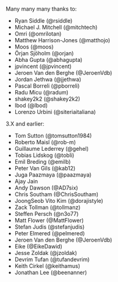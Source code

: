 Many many many thanks to:
* Ryan Siddle (@rsiddle)
* Michael J. Mitchell (@mitchtech)
* Omri (@omrilotan)
* Matthew Harrison-Jones (@matthojo)
* Moos (@moos)
* Örjan Sjöholm (@orjan)
* Abha Gupta (@abhagupta)
* jpvincent (@jpvincent)
* Jeroen Van den Berghe (@JeroenVdb)
* Jordan Jethwa (@jjethwa)
* Pascal Borreli (@pborreli)
* Radu Micu (@radum)
* shakey2k2 (@shakey2k2)
* lbod (@lbod)
* Lorenzo Urbini (@siteriaitaliana)

3.X and earlier:
* Tom Sutton (@tomsutton1984)
* Roberto Maisl (@rob-m)
* Guillaume Lederrey (@gehel)
* Tobias Lidskog (@tobli)
* Emil Breding (@emilb)
* Peter Van Gils (@kab12)
* Juga Paazmaya (@paazmaya)
* Ajay Jain
* Andy Dawson (@AD7six)
* Chris Southam (@ChrisSoutham)
* JoongSeob Vito Kim (@dorajistyle)
* Zack Tollman (@tollmanz)
* Steffen Persch (@n3o77)
* Matt Flower (@MattFlower)
* Stefan Judis (@stefanjudis)
* Peter Elmered (@pelmered)
* Jeroen Van den Berghe (@JeroenVdb)
* Eike (@EikeDawid)
* Jesse Zoldak (@jzoldak)
* Devrim Tufan (@tufandevrim)
* Keith Cirkel (@keithamus)
* Jonathan Lee (@beenanner)
